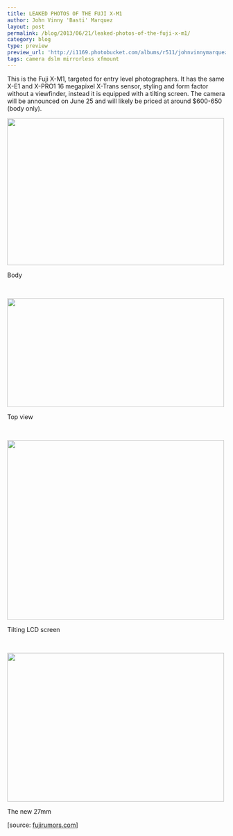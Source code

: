 ```yaml
---
title: LEAKED PHOTOS OF THE FUJI X-M1
author: John Vinny 'Basti' Marquez
layout: post
permalink: /blog/2013/06/21/leaked-photos-of-the-fuji-x-m1/
category: blog
type: preview
preview_url: 'http://i1169.photobucket.com/albums/r511/johnvinnymarquez/xm1_zps08b87ae5.jpg'
tags: camera dslm mirrorless xfmount
---
```

This is the Fuji X-M1, targeted for entry level photographers. It has the same X-E1 and X-PRO1 16 megapixel X-Trans sensor, styling and form factor without a viewfinder, instead it is equipped with a tilting screen. The camera will be announced  on June 25 and will likely be priced at around $600-650 (body only).

<div style="width: 510px" class="wp-caption aligncenter">
  <img alt="" src="http://digicame-info.com/picture/fuji_x-m1_f1.jpg" width="500" height="338" /><p class="wp-caption-text">
    Body
  </p>
</div>

&nbsp;

<div style="width: 510px" class="wp-caption aligncenter">
  <img alt="" src="http://digicame-info.com/picture/fuji_x-m1_t1.jpg" width="500" height="250" /><p class="wp-caption-text">
    Top view
  </p>
</div>

&nbsp;

<div style="width: 510px" class="wp-caption aligncenter">
  <img alt="" src="http://digicame-info.com/picture/fuji_x-m1_b1.jpg" width="500" height="413" /><p class="wp-caption-text">
    Tilting LCD screen
  </p>
</div>

&nbsp;

<div style="width: 510px" class="wp-caption aligncenter">
  <img alt="" src="http://i1266.photobucket.com/albums/jj524/picrumors/XF27mmf28_zpse622a6e2.jpg" width="500" height="342" /><p class="wp-caption-text">
    The new 27mm
  </p>
</div>

[source: <a href="http://www.fujirumors.com/hot-first-images-of-the-new-fuji-x-m1/" target="_blank">fujirumors.com</a>]